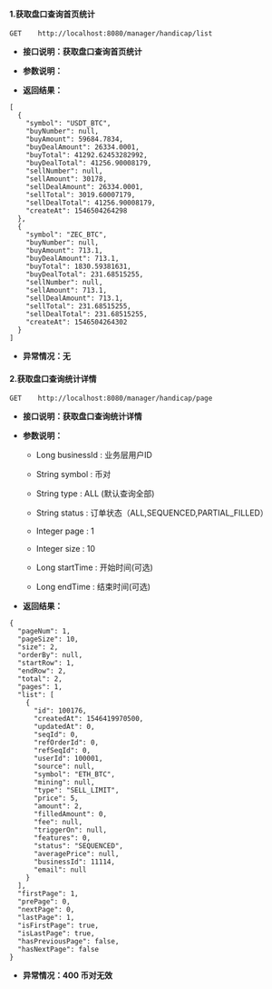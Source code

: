 #### 1.获取盘口查询首页统计

```
GET    http://localhost:8080/manager/handicap/list
```

* **接口说明：获取盘口查询首页统计**
* **参数说明：**

* **返回结果：**

```
[
  {
    "symbol": "USDT_BTC",
    "buyNumber": null,
    "buyAmount": 59684.7834,
    "buyDealAmount": 26334.0001,
    "buyTotal": 41292.62453282992,
    "buyDealTotal": 41256.90008179,
    "sellNumber": null,
    "sellAmount": 30178,
    "sellDealAmount": 26334.0001,
    "sellTotal": 3019.60007179,
    "sellDealTotal": 41256.90008179,
    "createAt": 1546504264298
  },
  {
    "symbol": "ZEC_BTC",
    "buyNumber": null,
    "buyAmount": 713.1,
    "buyDealAmount": 713.1,
    "buyTotal": 1830.59381631,
    "buyDealTotal": 231.68515255,
    "sellNumber": null,
    "sellAmount": 713.1,
    "sellDealAmount": 713.1,
    "sellTotal": 231.68515255,
    "sellDealTotal": 231.68515255,
    "createAt": 1546504264302
  }
]
```

* **异常情况：无**

#### 2.获取盘口查询统计详情

```
GET    http://localhost:8080/manager/handicap/page
```

* **接口说明：获取盘口查询统计详情**
* **参数说明：**

  * Long businessId : 业务层用户ID
  * String symbol : 币对
  * String type : ALL \(默认查询全部\)
  * String status : 订单状态（ALL,SEQUENCED,PARTIAL\_FILLED）

  * Integer page : 1

  * Integer size : 10
  * Long startTime : 开始时间\(可选\)
  * Long endTime : 结束时间\(可选\)

* **返回结果：**

```
{
  "pageNum": 1,
  "pageSize": 10,
  "size": 2,
  "orderBy": null,
  "startRow": 1,
  "endRow": 2,
  "total": 2,
  "pages": 1,
  "list": [
    {
      "id": 100176,
      "createdAt": 1546419970500,
      "updatedAt": 0,
      "seqId": 0,
      "refOrderId": 0,
      "refSeqId": 0,
      "userId": 100001,
      "source": null,
      "symbol": "ETH_BTC",
      "mining": null,
      "type": "SELL_LIMIT",
      "price": 5,
      "amount": 2,
      "filledAmount": 0,
      "fee": null,
      "triggerOn": null,
      "features": 0,
      "status": "SEQUENCED",
      "averagePrice": null,
      "businessId": 11114,
      "email": null
    }
  ],
  "firstPage": 1,
  "prePage": 0,
  "nextPage": 0,
  "lastPage": 1,
  "isFirstPage": true,
  "isLastPage": true,
  "hasPreviousPage": false,
  "hasNextPage": false
}
```

* **异常情况：400 币对无效**



